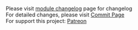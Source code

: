 Please visit [module changelog](https://github.com/symbuzzer/Turkish-Ad-Hosts/blob/main/magisk/module_changelog.md) page for changelog  
For detailed changes, please visit [Commit Page](https://github.com/symbuzzer/Turkish-Ad-Hosts/commits/main/hosts)  
For support this project: [Patreon](https://avalibeyaz.com/patreon)
